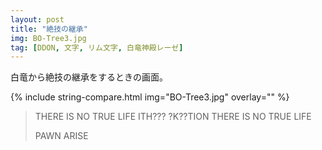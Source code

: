 ```yaml
---
layout: post
title: "絶技の継承"
img: BO-Tree3.jpg
tag: [DDON, 文字, リム文字, 白竜神殿レーゼ]
---
```


白竜から絶技の継承をするときの画面。

{% include string-compare.html img="BO-Tree3.jpg" overlay="" %}

> THERE IS NO TRUE LIFE ITH??? ?K??TION THERE IS NO TRUE LIFE
>
> PAWN ARISE


